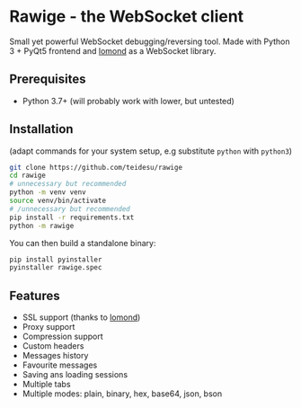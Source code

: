 # Rawige - the WebSocket client
Small yet powerful WebSocket debugging/reversing tool. Made with Python 3 + PyQt5 frontend and
[lomond][1] as a WebSocket library.

## Prerequisites
 - Python 3.7+ (will probably work with lower, but untested)
 
## Installation
(adapt commands for your system setup, e.g substitute `python` with `python3`)
```bash
git clone https://github.com/teidesu/rawige
cd rawige
# unnecessary but recommended
python -m venv venv
source venv/bin/activate
# /unnecessary but recommended
pip install -r requirements.txt
python -m rawige
```
You can then build a standalone binary:
```bash
pip install pyinstaller
pyinstaller rawige.spec 
```

## Features
 - SSL support (thanks to [lomond][1])
 - Proxy support
 - Compression support
 - Custom headers
 - Messages history
 - Favourite messages
 - Saving ans loading sessions
 - Multiple tabs
 - Multiple modes: plain, binary, hex, base64, json, bson

[1]: (https://github.com/wildfoundry/dataplicity-lomond)